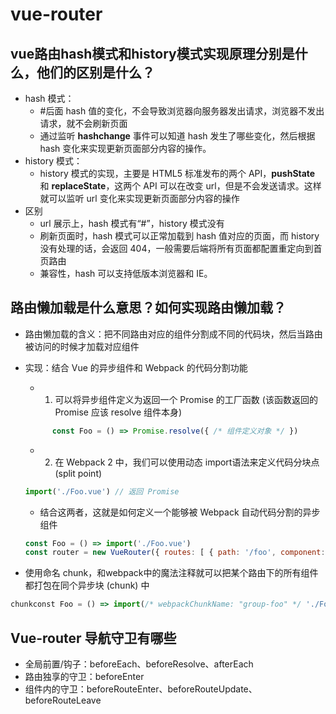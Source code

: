 # vue-router

## vue路由hash模式和history模式实现原理分别是什么，他们的区别是什么？

- hash 模式：
  - #后面 hash 值的变化，不会导致浏览器向服务器发出请求，浏览器不发出请求，就不会刷新页面
  - 通过监听 **hashchange** 事件可以知道 hash 发生了哪些变化，然后根据 hash 变化来实现更新页面部分内容的操作。
- history 模式：
  - history 模式的实现，主要是 HTML5 标准发布的两个 API，**pushState** 和 **replaceState**，这两个 API 可以在改变 url，但是不会发送请求。这样就可以监听 url 变化来实现更新页面部分内容的操作
- 区别
  - url 展示上，hash 模式有“#”，history 模式没有
  - 刷新页面时，hash 模式可以正常加载到 hash 值对应的页面，而 history 没有处理的话，会返回 404，一般需要后端将所有页面都配置重定向到首页路由
  - 兼容性，hash 可以支持低版本浏览器和 IE。

## 路由懒加载是什么意思？如何实现路由懒加载？

- 路由懒加载的含义：把不同路由对应的组件分割成不同的代码块，然后当路由被访问的时候才加载对应组件

- 实现：结合 Vue 的异步组件和 Webpack 的代码分割功能

  - 1. 可以将异步组件定义为返回一个 Promise 的工厂函数 (该函数返回的 Promise 应该 resolve 组件本身)

  ```js
        const Foo = () => Promise.resolve({ /* 组件定义对象 */ })
  ```

  - 2. 在 Webpack 2 中，我们可以使用动态 import语法来定义代码分块点 (split point)

  ```js
  import('./Foo.vue') // 返回 Promise
  ```

  - 结合这两者，这就是如何定义一个能够被 Webpack 自动代码分割的异步组件

  ```js
  const Foo = () => import('./Foo.vue')
  const router = new VueRouter({ routes: [ { path: '/foo', component: Foo } ]})
  ```

- 使用命名 chunk，和webpack中的魔法注释就可以把某个路由下的所有组件都打包在同个异步块 (chunk) 中

```js
chunkconst Foo = () => import(/* webpackChunkName: "group-foo" */ './Foo.vue')
```

## Vue-router 导航守卫有哪些

- 全局前置/钩子：beforeEach、beforeResolve、afterEach
- 路由独享的守卫：beforeEnter
- 组件内的守卫：beforeRouteEnter、beforeRouteUpdate、beforeRouteLeave
